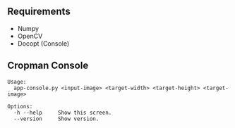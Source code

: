 Requirements
------------
- Numpy
- OpenCV
- Docopt (Console)


Cropman Console
---------------

    Usage:
      app-console.py <input-image> <target-width> <target-height> <target-image>

    Options:
      -h --help     Show this screen.
      --version     Show version.
